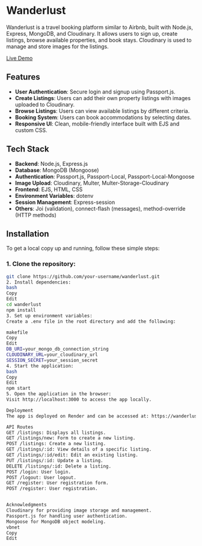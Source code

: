 # Wanderlust

Wanderlust is a travel booking platform similar to Airbnb, built with Node.js, Express, MongoDB, and Cloudinary. It allows users to sign up, create listings, browse available properties, and book stays. Cloudinary is used to manage and store images for the listings.

[Live Demo](https://wanderlust-t94q.onrender.com/listings)

## Features

- **User Authentication**: Secure login and signup using Passport.js.
- **Create Listings**: Users can add their own property listings with images uploaded to Cloudinary.
- **Browse Listings**: Users can view available listings by different criteria.
- **Booking System**: Users can book accommodations by selecting dates.
- **Responsive UI**: Clean, mobile-friendly interface built with EJS and custom CSS.

## Tech Stack

- **Backend**: Node.js, Express.js
- **Database**: MongoDB (Mongoose)
- **Authentication**: Passport.js, Passport-Local, Passport-Local-Mongoose
- **Image Upload**: Cloudinary, Multer, Multer-Storage-Cloudinary
- **Frontend**: EJS, HTML, CSS
- **Environment Variables**: dotenv
- **Session Management**: Express-session
- **Others**: Joi (validation), connect-flash (messages), method-override (HTTP methods)

## Installation

To get a local copy up and running, follow these simple steps:

### 1. Clone the repository:
```bash
git clone https://github.com/your-username/wanderlust.git
2. Install dependencies:
bash
Copy
Edit
cd wanderlust
npm install
3. Set up environment variables:
Create a .env file in the root directory and add the following:

makefile
Copy
Edit
DB_URI=your_mongo_db_connection_string
CLOUDINARY_URL=your_cloudinary_url
SESSION_SECRET=your_session_secret
4. Start the application:
bash
Copy
Edit
npm start
5. Open the application in the browser:
Visit http://localhost:3000 to access the app locally.

Deployment
The app is deployed on Render and can be accessed at: https://wanderlust-t94q.onrender.com/listings

API Routes
GET /listings: Displays all listings.
GET /listings/new: Form to create a new listing.
POST /listings: Create a new listing.
GET /listings/:id: View details of a specific listing.
GET /listings/:id/edit: Edit an existing listing.
PUT /listings/:id: Update a listing.
DELETE /listings/:id: Delete a listing.
POST /login: User login.
POST /logout: User logout.
GET /register: User registration form.
POST /register: User registration.


Acknowledgments
Cloudinary for providing image storage and management.
Passport.js for handling user authentication.
Mongoose for MongoDB object modeling.
vbnet
Copy
Edit
